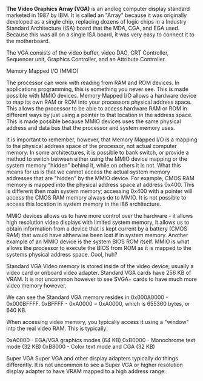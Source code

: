 **The Video Graphics Array (VGA)** is an anolog computer display standard marketed in 1987 by IBM. It is called an "Array" because it was originally developed as a single chip, replacing dozens of logic chips in a Industry Standard Architecture (ISA) board that the MDA, CGA, and EGA used. Because this was all on a single ISA board, it was very easy to connect it to the motherboard.

The VGA consists of the video buffer, video DAC, CRT Controller, Sequencer unit, Graphics Controller, and an Attribute Controller.

Memory Mapped I/O (MMIO)

The processor can work with reading from RAM and ROM devices. In applications programming, this is something you never see. This is made possible with MMIO devices. Memory Mapped I/O allows a hardware device to map its own RAM or ROM into your processors physical address space. This allows the processor to be able to access hardware RAM or ROM in different ways by just using a pointer to that location in the address space. This is made possible because MMIO devices uses the same physical address and data bus that the processor and system memory uses.

It is important to remember, however, that Memory Mapped I/O is a mapping to the physical address space of the processor, not actual computer memory. In some architectures, it is possible to bank switch, or provide a method to switch between either using the MMIO device mapping or the system memory "hidden" behind it, while on others it is not. What this means for us is that we cannot access the actual system memory addresses that are "hidden" by the MMIO device. For example, CMOS RAM memory is mapped into the physical address space at address 0x400. This is different then main system memory; accessing 0x400 with a pointer will access the CMOS RAM memory always do to MMIO. It is not possible to access this location in system memory in the i86 architecture.

MMIO devices allows us to have more control over the hardware - it allows high resolution video displays with limited system memory, it allows us to obtain information from a device that is kept current by a battery (CMOS RAM) that would have altherwise been lost if in system memory. Another example of an MMIO device is the system BIOS ROM itself. MMIO is what allows the processor to execute the BIOS from ROM as it is mapped to the systems physical address space. Cool, huh?

Standard VGA
Video memory is stored inside of the video device; usually a video card or onboard video adapter. Standard VGA cards have 256 KB of VRAM. It is not uncommon however to see SVGA+ cards to have much more video memory however. 

We can see the Standard VGA memory resides in 0x000A0000 - 0x000BFFFF. 0xBFFFF - 0xA0000 = 0xA0000, which is 655360 bytes, or 640 KB.

When accessing video memory, you typically access it using a "window" into the real video RAM. This is typically:

0xA0000 - EGA/VGA graphics modes (64 KB)
0xB0000 - Monochrome text mode (32 KB)
0xB8000 - Color text mode and CGA (32 KB)

Super VGA
Super VGA and other display adapters typically do things differently. It is not uncommon to see a Super VGA or higher resolution display adapter to have VRAM mapped to a high address range.